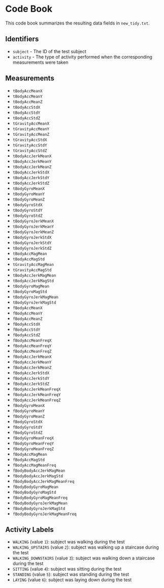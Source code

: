 # Code Book

This code book summarizes the resulting data fields in `new_tidy.txt`.

## Identifiers

* `subject` - The ID of the test subject
* `activity` - The type of activity performed when the corresponding measurements were taken

## Measurements

* `tBodyAccMeanX`
* `tBodyAccMeanY`
* `tBodyAccMeanZ`
* `tBodyAccStdX`
* `tBodyAccStdY`
* `tBodyAccStdZ`
* `tGravityAccMeanX`
* `tGravityAccMeanY`
* `tGravityAccMeanZ`
* `tGravityAccStdX`
* `tGravityAccStdY`
* `tGravityAccStdZ`
* `tBodyAccJerkMeanX`
* `tBodyAccJerkMeanY`
* `tBodyAccJerkMeanZ`
* `tBodyAccJerkStdX`
* `tBodyAccJerkStdY`
* `tBodyAccJerkStdZ`
* `tBodyGyroMeanX`
* `tBodyGyroMeanY`
* `tBodyGyroMeanZ`
* `tBodyGyroStdX`
* `tBodyGyroStdY`
* `tBodyGyroStdZ`
* `tBodyGyroJerkMeanX`
* `tBodyGyroJerkMeanY`
* `tBodyGyroJerkMeanZ`
* `tBodyGyroJerkStdX`
* `tBodyGyroJerkStdY`
* `tBodyGyroJerkStdZ`
* `tBodyAccMagMean`
* `tBodyAccMagStd`
* `tGravityAccMagMean`
* `tGravityAccMagStd`
* `tBodyAccJerkMagMean`
* `tBodyAccJerkMagStd`
* `tBodyGyroMagMean`
* `tBodyGyroMagStd`
* `tBodyGyroJerkMagMean`
* `tBodyGyroJerkMagStd`
* `fBodyAccMeanX`
* `fBodyAccMeanY`
* `fBodyAccMeanZ`
* `fBodyAccStdX`
* `fBodyAccStdY`
* `fBodyAccStdZ`
* `fBodyAccMeanFreqX`
* `fBodyAccMeanFreqY`
* `fBodyAccMeanFreqZ`
* `fBodyAccJerkMeanX`
* `fBodyAccJerkMeanY`
* `fBodyAccJerkMeanZ`
* `fBodyAccJerkStdX`
* `fBodyAccJerkStdY`
* `fBodyAccJerkStdZ`
* `fBodyAccJerkMeanFreqX`
* `fBodyAccJerkMeanFreqY`
* `fBodyAccJerkMeanFreqZ`
* `fBodyGyroMeanX`
* `fBodyGyroMeanY`
* `fBodyGyroMeanZ`
* `fBodyGyroStdX`
* `fBodyGyroStdY`
* `fBodyGyroStdZ`
* `fBodyGyroMeanFreqX`
* `fBodyGyroMeanFreqY`
* `fBodyGyroMeanFreqZ`
* `fBodyAccMagMean`
* `fBodyAccMagStd`
* `fBodyAccMagMeanFreq`
* `fBodyBodyAccJerkMagMean`
* `fBodyBodyAccJerkMagStd`
* `fBodyBodyAccJerkMagMeanFreq`
* `fBodyBodyGyroMagMean`
* `fBodyBodyGyroMagStd`
* `fBodyBodyGyroMagMeanFreq`
* `fBodyBodyGyroJerkMagMean`
* `fBodyBodyGyroJerkMagStd`
* `fBodyBodyGyroJerkMagMeanFreq`

## Activity Labels

* `WALKING` (value `1`): subject was walking during the test
* `WALKING_UPSTAIRS` (value `2`): subject was walking up a staircase during the test
* `WALKING_DOWNSTAIRS` (value `3`): subject was walking down a staircase during the test
* `SITTING` (value `4`): subject was sitting during the test
* `STANDING` (value `5`): subject was standing during the test
* `LAYING` (value `6`): subject was laying down during the test
